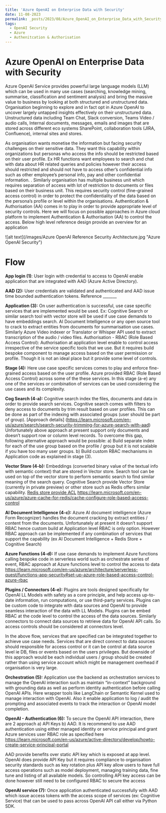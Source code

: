```yaml
---
title: 'Azure OpenAI on Enterprise Data with Security'
date: 11-08-2023
permalink: _posts/2023/08/Azure_OpenAI_on_Enterprise_Data_with_Security/
tags:
  - OpenAI Security
  - Azure
  - Authenitcation & Authorisation
---
```


Azure OpenAI on Enterprise Data with Security
======

Azure OpenAI Service provides powerful large language models (LLM) which can be used in many use cases (searching, knowledge mining, summarise, classification and sentiment analysis) and bring the massive value to business by looking at both structured and unstructured data. 
Organisation beginning to explore and in fact opt in Azure OpenAI to uncover largely untapped insights effectively on their unstructured data. Unstructured data including Team Chat, Slack conversion, Teams Video / audio calls, Internal documents, messages, emails and images that are stored across different eco systems SharePoint, collaboration tools (JIRA, Confluence), internal sites and stores. 

As organisation wants monetise the information but facing security challenges on their sensitive data. They want this capability within organizations but personas who access the info should be restricted based on their user profile. Ex HR functions want employees to search and chat with data about HR related queries and policies however their access should restricted and should not have to access other’s confidential info such as other employee’s personal info, pay and other confidential information. . Similarly organisation has multiple business unit which requires separation of access with lot of restriction to documents or files based on their business unit. This requires security control (fine-grained access control) in order to protect the confidentiality of the data based on the persona’s profile or level within the organisations.
Authentication & Authorisation (AA) comes in to play in order to provide appropriate level of security controls.
Here we will focus on possible approaches in Azure cloud platform to implement Authentication & Authorisation (AA) to control the access. 
Below high level reference design provide an overview for an application

![alt text](/images/Azure OpenAI Reference Security Architecture.jpg "Azure OpenAI Security")



Flow
======

**App login (1)**: User login with credential to access to OpenAI enable application that are integrated with AAD (Azure Active Directory).

**AAD (2):**  User credentials are validated and authenticated and AAD issue time bounded authentication tokens. Reference _______

**Application (3):** On user authentication is successful, use case specific services that are implemented would be used. Ex: Cognitive Search or similar search tool with vector store will be used if use case demands to have embeddings search. AI Document Intelligence or any open source tool to crack to extract entities from documents for summarisation use cases. Similarly Azure Video indexer or Translator or Whisper API used to extract transcription of the audio / video files.
Authorisation - RBAC (Role Based Access Control):  Authorisation at application level enable to control access irrespective of the service specific tools that we use. But it requires build bespoke component to manage access based on the user permission or profile. Though it is not an ideal place but it provide some level of controls. 

**Stage (4):**
Here use case specific services comes to play and enforce fine-grained access based on the user profile. Azure provided RBAC (Role Based Access Control) across some of the these services. In this stage (a-e) any one of the services or combination of services can be used considering the use cases and its complexity.

**Cog Search (4-a):**
Cognitive search index the files, documents and data in order to provide search services. Cognitive search comes with filters to deny access  to documents by trim result based on user profiles. This can be done as part of the indexing with associated groups (user should be part of group). [Approach details] (https://learn.microsoft.com/en-us/azure/search/search-security-trimming-for-azure-search-with-aad)
Unfortunately above approach at present support only documents and doesn’t support row or column level records.
To overcome this gap, following alternative approach would be possible:
a)	Build separate index for each of the use group based on the profile / group but it is not scalable if you have too many user groups.
b)	Build custom RBAC mechanisms in Application code as explained in stage (3).

**Vector Store (4-b):**
Embeddings (converted binary value of the textual info with semantic context) that are stored in Vector store. Search tool can be used on top of the vector store to perform semantic search to find similar meaning of the search query. Cognitive Search provide Vector Store (currently in private preview) or other store such as Redis offers similar capability. [Redis store provide ACL](https://redis.com/blog/rediscover-redis-security-with-redis-enterprise-6/) 
<https://learn.microsoft.com/en-us/azure/azure-cache-for-redis/cache-configure-role-based-access-control>

**AI Document Intelligence (4-c):** Azure AI document intelligence (Azure Form Recognizer)  handles the document cracking by extract entities / content from the documents. Unfortunately at present it doesn’t support RBAC hence custom build at Application level RBAC is only option. However RBAC approach can be implemented if any combination of services that support the capability (ex AI Document Intelligence + Redis Store + Cognitive Search)

**Azure Functions (4-d):**
If use case demands to implement Azure functions calling bespoke code in serverless world such as orchestrate series of event,  RBAC approach at Azure functions level to control the access to data https://learn.microsoft.com/en-us/azure/architecture/serverless-quest/functions-app-security#set-up-azure-role-based-access-control-azure-rbac

**Plugins / Connectors (4-e):** Plugins are tools designed specifically for OpenAI LL Models with safety as a core principle, and help access up-to-date information, run computations, or use third-party services. Plugins can be custom code to integrate with data sources and OpenAI to provide seamless interaction of the data with LL Models. Plugins can be embed RBAC at the code level to control the access of the data sources.
Similarly connectors to connect data sources to retrieve data for OpenAI API calls. So access controls should be considered at connectors level.

In the above flow, services that are specified can be integrated together to achieve use case needs. Services that are direct connect to data sources should responsible for access control or it can be control at data source level ie DB, files or events based on the users privileges. But downside of this approach would be each individual users / group should be created rather than using service account which might be management overhead if organisation is very large.

**Orchestration (5):** Application use the backend as orchestration services to manage the OpenAI interaction such as maintain “in-context” background with grounding data as well as perform identity authentication before calling OpenAI APIs. Here wrapper tools like LangChain or Semantic Kernel used to manage interaction with OpenAI. Also it enable application to log / audit the prompting and associated events to track the interaction or OpenAI model completion.

**OpenAI - Authentication (6):** To secure the OpenAI API interaction, there are 2 approach a) API Keys b) AAD. It is recommend to use AAD authentication using either managed identity or service principal and grant Azure services user RBAC role as specified here https://learn.microsoft.com/en-us/azure/active-directory/develop/howto-create-service-principal-portal

AAD provide benefits over static API key which is exposed at app level.  OpenAI does provide API Key but it requires compliance to organisation security standards such as key rotation plus API key allow users to have full access operations such as model deployment, managing training data, fine tune and listing of all available models. So controlling API key access can be done however still need to be configured RBAC to secure the access

**OpenAI service (7):**
Once application authenticated successfully with AAD which issue access tokens with the access scope of services (ex: Cognitive Service) that can be used to pass across OpenAI API call either via Python SDK.

